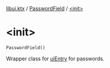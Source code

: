 [libui.ktx](../index.md) / [PasswordField](index.md) / [&lt;init&gt;](./-init-.md)

# &lt;init&gt;

`PasswordField()`

Wrapper class for [uiEntry](../../libui/ui-entry.md) for passwords.

